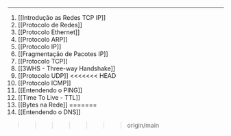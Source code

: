  ---

1. [[Introdução as Redes TCP IP]]
2. [[Protocolo de Redes]]
3. [[Protocolo Ethernet]]
4. [[Protocolo ARP]]
5. [[Protocolo IP]]
6. [[Fragmentação de Pacotes IP]]
7. [[Protocolo TCP]]
8. [[3WHS - Three-way Handshake]]
9. [[Protocolo UDP]]
<<<<<<< HEAD
10. [[Protocolo ICMP]]
11. [[Entendendo o PING]]
12. [[Time To Live - TTL]]
13. [[Bytes na Rede]]
=======
10. [[Entendendo o DNS]]
>>>>>>> origin/main


